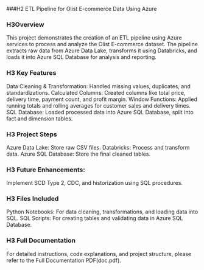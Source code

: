 ###H2 ETL Pipeline for Olist E-commerce Data Using Azure

### H3Overview
This project demonstrates the creation of an ETL pipeline using Azure services to process and analyze the Olist E-commerce dataset. The pipeline extracts raw data from Azure Data Lake, transforms it using Databricks, and loads it into Azure SQL Database for analysis and reporting.

### H3 Key Features
Data Cleaning & Transformation: Handled missing values, duplicates, and standardizations.
Calculated Columns: Created columns like total price, delivery time, payment count, and profit margin.
Window Functions: Applied running totals and rolling averages for customer sales and delivery times.
SQL Database: Loaded processed data into Azure SQL Database, split into fact and dimension tables.

### H3 Project Steps
Azure Data Lake: Store raw CSV files.
Databricks: Process and transform data.
Azure SQL Database: Store the final cleaned tables.

### H3 Future Enhancements: 
Implement SCD Type 2, CDC, and historization using SQL procedures.

### H3 Files Included
Python Notebooks: For data cleaning, transformations, and loading data into SQL.
SQL Scripts: For creating tables and validating data in Azure SQL Database.

### H3 Full Documentation
For detailed instructions, code explanations, and project structure, please refer to the Full Documentation PDF(doc.pdf).
